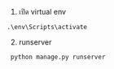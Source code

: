 1. เปิด virtual env 

```
.\env\Scripts\activate
```



2. runserver 

```
 python manage.py runserver
```

 
 
 

 


